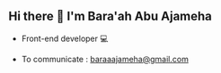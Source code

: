 ## Hi there 👋 I'm Bara'ah Abu Ajameha
-  Front-end developer 💻

-  To communicate : baraaajameha@gmail.com 


<!--
**BaraaAJameha/BaraaAJameha** is a ✨ _special_ ✨ repository because its `README.md` (this file) appears on your GitHub profile.

Here are some ideas to get you started:

- 🔭 I’m currently working on ...
- 🌱 I’m currently learning ...
- 👯 I’m looking to collaborate on ...
- 🤔 I’m looking for help with ...
- 💬 Ask me about ...
- 📫 How to reach me: ...
- 😄 Pronouns: ...
- ⚡ Fun fact: ...
-->
